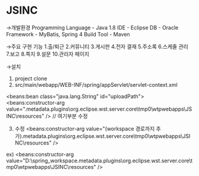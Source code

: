 # JSINC

→개발환경
Programming Language - Java 1.8
IDE - Eclipse
DB - Oracle 
Framework - MyBatis, Spring 4
Build Tool - Maven

→주요 구현 기능
1.출/퇴근
2.커뮤니티
3.게시판
4.전자 결재
5.주소록
6.스케줄 관리
7.보고
8.쪽지
9.설문
10.관리자 페이지


→설치
1. project clone
2. src/main/webapp/WEB-INF/spring/appServlet/servlet-context.xml
<!-- 업로드 패스 설정 --> 
<beans:bean class="java.lang.String" id="uploadPath">
<beans:constructor-arg value=".metadata\.plugins\org.eclipse.wst.server.core\tmp0\wtpwebapps\JSINC\resources" />  // 여기부분 수정

3. 수정
<beans:constructor-arg value="(workspace 경로까지 추가).metadata\.plugins\org.eclipse.wst.server.core\tmp0\wtpwebapps\JSINC\resources" />

ex)
<beans:constructor-arg value="D:\spring_workspace\.metadata\.plugins\org.eclipse.wst.server.core\tmp0\wtpwebapps\JSINC\resources" />
